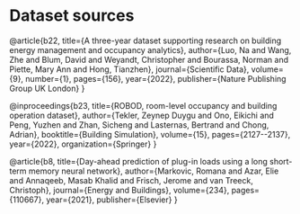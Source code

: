# **Dataset sources**

@article{b22,
  title={A three-year dataset supporting research on building energy management and occupancy analytics},
  author={Luo, Na and Wang, Zhe and Blum, David and Weyandt, Christopher and Bourassa, Norman and Piette, Mary Ann and Hong, Tianzhen},
  journal={Scientific Data},
  volume={9},
  number={1},
  pages={156},
  year={2022},
  publisher={Nature Publishing Group UK London}
}

@inproceedings{b23,
  title={ROBOD, room-level occupancy and building operation dataset},
  author={Tekler, Zeynep Duygu and Ono, Eikichi and Peng, Yuzhen and Zhan, Sicheng and Lasternas, Bertrand and Chong, Adrian},
  booktitle={Building Simulation},
  volume={15},
  pages={2127--2137},
  year={2022},
  organization={Springer}
}

@article{b8,
  title={Day-ahead prediction of plug-in loads using a long short-term memory neural network},
  author={Markovic, Romana and Azar, Elie and Annaqeeb, Masab Khalid and Frisch, Jerome and van Treeck, Christoph},
  journal={Energy and Buildings},
  volume={234},
  pages={110667},
  year={2021},
  publisher={Elsevier}
}

